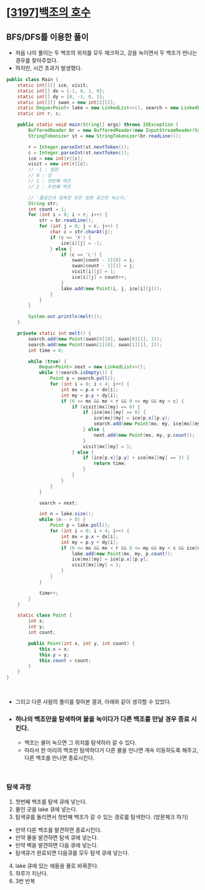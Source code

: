 # [[3197]백조의 호수](https://www.acmicpc.net/problem/3197)

## BFS/DFS를 이용한 풀이

- 처음 나의 풀이는 두 백조의 위치를 모두 체크하고, 강을 녹이면서 두 백조가 만나는 경우를 찾아주었다.
- 하지만, 시간 초과가 발생했다.

```java
public class Main {
    static int[][] ice, visit;
    static int[] dx = {-1, 0, 1, 0};
    static int[] dy = {0, -1, 0, 1};
    static int[][] swan = new int[2][2];
    static Deque<Point> lake = new LinkedList<>(), search = new LinkedList<>();
    static int r, c;

    public static void main(String[] args) throws IOException {
        BufferedReader br = new BufferedReader(new InputStreamReader(System.in));
        StringTokenizer st = new StringTokenizer(br.readLine());

        r = Integer.parseInt(st.nextToken());
        c = Integer.parseInt(st.nextToken());
        ice = new int[r][c];
        visit = new int[r][c];
        // -1 : 빙판
        // 0 : 강
        // 1 : 첫번째 백조
        // 2 : 두번째 백조

        // '물공간과 접촉한 모든 빙판 공간은 녹는다.'
        String str;
        int count = 1;
        for (int i = 0; i < r; i++) {
            str = br.readLine();
            for (int j = 0; j < c; j++) {
                char c = str.charAt(j);
                if (c == 'X') {
                    ice[i][j] = -1;
                } else {
                    if (c == 'L') {
                        swan[count - 1][0] = i;
                        swan[count - 1][1] = j;
                        visit[i][j] = 1;
                        ice[i][j] = count++;
                    }
                    lake.add(new Point(i, j, ice[i][j]));
                }
            }
        }

        System.out.println(melt());
    }

    private static int melt() {
        search.add(new Point(swan[0][0], swan[0][1], 1));
        search.add(new Point(swan[1][0], swan[1][1], 2));
        int time = 0;

        while (true) {
            Deque<Point> next = new LinkedList<>();
            while (!search.isEmpty()) {
                Point p = search.poll();
                for (int i = 0; i < 4; i++) {
                    int mx = p.x + dx[i];
                    int my = p.y + dy[i];
                    if (0 <= mx && mx < r && 0 <= my && my < c) {
                        if (visit[mx][my] == 0) {
                            if (ice[mx][my] == 0) {
                                ice[mx][my] = ice[p.x][p.y];
                                search.add(new Point(mx, my, ice[mx][my]));
                            } else {
                                next.add(new Point(mx, my, p.count));
                            }
                            visit[mx][my] = 1;
                        } else {
                            if (ice[p.x][p.y] + ice[mx][my] == 3) {
                                return time;
                            }
                        }
                    }
                }
            }

            search = next;

            int n = lake.size();
            while (n-- > 0) {
                Point p = lake.poll();
                for (int i = 0; i < 4; i++) {
                    int mx = p.x + dx[i];
                    int my = p.y + dy[i];
                    if (0 <= mx && mx < r && 0 <= my && my < c && ice[mx][my] == -1) {
                        lake.add(new Point(mx, my, p.count));
                        ice[mx][my] = ice[p.x][p.y];
                        visit[mx][my] = 1;
                    }
                }
            }

            time++;
        }
    }

    static class Point {
        int x;
        int y;
        int count;

        public Point(int x, int y, int count) {
            this.x = x;
            this.y = y;
            this.count = count;
        }
    }
}
```

<br>

- 그리고 다른 사람의 풀이를 찾아본 결과, 아래와 같이 생각할 수 있었다.
- ### 하나의 백조만을 탐색하며 물을 녹이다가 다른 백조를 만날 경우 종료 시킨다.
   - 백조는 물이 녹으면 그 위치를 탐색하러 갈 수 있다.
   - 따라서 한 마리의 백조만 탐색하다가 다른 물을 만나면 계속 이동하도록 해주고, 다른 백조를 만나면 종료시킨다.
  
<br>

### 탐색 과정<br>

1. 첫번째 백조를 탐색 큐에 넣는다.
2. 물인 곳을 lake 큐에 넣는다.
3. 탐색큐를 돌리면서 첫번째 백조가 갈 수 있는 경로를 탐색한다. (방문체크 하기)
  - 만약 다른 백조를 발견하면 종료시킨다.
  - 만약 물을 발견하면 탐색 큐에 넣는다.
  - 만약 벽을 발견하면 다음 큐에 넣는다.
  - 탐색큐가 완료되면 다음큐를 모두 탐색 큐에 넣는다.
4. lake 큐에 있는 애들을 물로 바꿔준다.
5. 하루가 지난다.
6. 3번 반복
